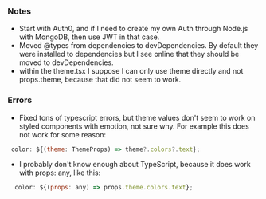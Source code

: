### Notes

- Start with Auth0, and if I need to create my own Auth through Node.js with MongoDB, then use JWT in that case.
- Moved @types from dependencies to devDependencies. By default they were installed to dependencies but I see online that they should be moved to devDependencies.
- within the theme.tsx I suppose I can only use theme directly and not props.theme, because that did not seem to work.

### Errors

- Fixed tons of typescript errors, but theme values don't seem to work on styled components with emotion, not sure why. For example this does not work for some reason:

```jsx
 color: ${(theme: ThemeProps) => theme?.colors?.text};
```

- I probably don't know enough about TypeScript, because it does work with props: any, like this:

```jsx
  color: ${(props: any) => props.theme.colors.text};
```
